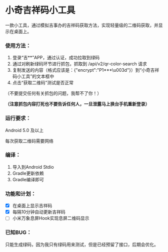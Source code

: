 # 小奇吉祥码小工具

一款小工具，通过模拟吉事办的吉祥码获取方法，实现轻量级的二维码获取，并显示在桌面上。

### 使用方法：

1. 登录“吉**”APP，通过认证，成功拉取到绿码
2. 通过对刷新绿码环节进行抓包，抓取到 /api/v2/qr-color-search 请求
3. 复制发送的内容（格式应该是：{"encrypt":"P1***\u003d"}）到“小奇吉祥码小工具”的文本框中
4. 点击“获取二维码”测试是否正常

（不要提交任何有关抓包的问题，我帮不了你！）

**（注意抓包内容打死也不要告诉任何人，一旦泄露马上换台手机重新登录）**



### 运行要求：

Android 5.0 及以上

每次获取二维码需要网络

### 编译：

1. 导入到Android Stdio 
2. Gradle更新依赖
3. Gradle编译即可

### 功能和计划：

- [x] 在桌面上显示吉祥码
- [x] 每隔10分钟自动更新吉祥码
- [ ] 小米万象息屏Hook实现息屏二维码显示

### 已知BUG：

只能生成绿码，因为我只有绿码用来测试，但是已经预留了接口，后期会优化。